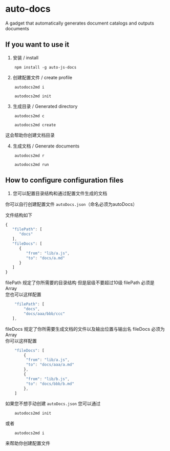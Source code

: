 # auto-docs

A gadget that automatically generates document catalogs and outputs documents

## If you want to use it

1. 安装 / install

```shell
    npm install -g auto-js-docs
```

2. 创建配置文件 / create profile

```shell
    autodocs2md i
```

```shell
    autodocs2md init
```

3. 生成目录 / Generated directory

```shell
    autodocs2md c
```

```shell
    autodocs2md create
```

这会帮助你创建文档目录

4. 生成文档 / Generate documents

```shell
    autodocs2md r
```

```shell
    autodocs2md run
```

## How to configure configuration files

1. 您可以配置目录结构和通过配置文件生成的文档


你可以自行创建配置文件 ```autoDocs.json```（命名必须为autoDocs）

文件结构如下

```javascript
{
   "filePath": [
      "docs"
   ],
   "fileDocs": [
      {
         "from": "lib/a.js",
         "to": "docs/a.md"
      }
   ]
}

```

filePath 规定了你所需要的目录结构 但是层级不要超过10级
filePath 必须是 Array <br>
您也可以这样配置

```javascript
    "filePath": [
        "docs",
        "docs/aaa/bbb/ccc"
   ],
```

fileDocs 规定了你所需要生成文档的文件以及输出位置与输出名
fileDocs 必须为 Array <br>
你可以这样配置

```javascript
    "fileDocs": [
        {
         "from": "lib/a.js",
         "to": "docs/aaa/a.md"
        },
        {
         "from": "lib/b.js",
         "to": "docs/bbb/b.md"
        },
    ]
```

如果您不想手动创建  ```autoDocs.json``` 
您可以通过

```shell
    autodocs2md init
```

 或者

```shell
    autodocs2md i
```

来帮助你创建配置文件
